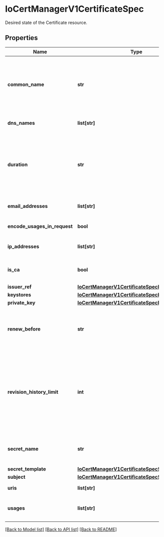 # IoCertManagerV1CertificateSpec

Desired state of the Certificate resource.
## Properties
Name | Type | Description | Notes
------------ | ------------- | ------------- | -------------
**common_name** | **str** | CommonName is a common name to be used on the Certificate. The CommonName should have a length of 64 characters or fewer to avoid generating invalid CSRs. This value is ignored by TLS kubernetes.clients when any subject alt name is set. This is x509 behaviour: https://tools.ietf.org/html/rfc6125#section-6.4.4 | [optional] 
**dns_names** | **list[str]** | DNSNames is a list of DNS subjectAltNames to be set on the Certificate. | [optional] 
**duration** | **str** | The requested &#39;duration&#39; (i.e. lifetime) of the Certificate. This option may be ignored/overridden by some issuer types. If unset this defaults to 90 days. Certificate will be renewed either 2/3 through its duration or &#x60;renewBefore&#x60; period before its expiry, whichever is later. Minimum accepted duration is 1 hour. Value must be in units accepted by Go time.ParseDuration https://golang.org/pkg/time/#ParseDuration | [optional] 
**email_addresses** | **list[str]** | EmailAddresses is a list of email subjectAltNames to be set on the Certificate. | [optional] 
**encode_usages_in_request** | **bool** | EncodeUsagesInRequest controls whether key usages should be present in the CertificateRequest | [optional] 
**ip_addresses** | **list[str]** | IPAddresses is a list of IP address subjectAltNames to be set on the Certificate. | [optional] 
**is_ca** | **bool** | IsCA will mark this Certificate as valid for certificate signing. This will automatically add the &#x60;cert sign&#x60; usage to the list of &#x60;usages&#x60;. | [optional] 
**issuer_ref** | [**IoCertManagerV1CertificateSpecIssuerRef**](IoCertManagerV1CertificateSpecIssuerRef.md) |  | 
**keystores** | [**IoCertManagerV1CertificateSpecKeystores**](IoCertManagerV1CertificateSpecKeystores.md) |  | [optional] 
**private_key** | [**IoCertManagerV1CertificateSpecPrivateKey**](IoCertManagerV1CertificateSpecPrivateKey.md) |  | [optional] 
**renew_before** | **str** | How long before the currently issued certificate&#39;s expiry cert-manager should renew the certificate. The default is 2/3 of the issued certificate&#39;s duration. Minimum accepted value is 5 minutes. Value must be in units accepted by Go time.ParseDuration https://golang.org/pkg/time/#ParseDuration | [optional] 
**revision_history_limit** | **int** | revisionHistoryLimit is the maximum number of CertificateRequest revisions that are maintained in the Certificate&#39;s history. Each revision represents a single &#x60;CertificateRequest&#x60; created by this Certificate, either when it was created, renewed, or Spec was changed. Revisions will be removed by oldest first if the number of revisions exceeds this number. If set, revisionHistoryLimit must be a value of &#x60;1&#x60; or greater. If unset (&#x60;nil&#x60;), revisions will not be garbage collected. Default value is &#x60;nil&#x60;. | [optional] 
**secret_name** | **str** | SecretName is the name of the secret resource that will be automatically created and managed by this Certificate resource. It will be populated with a private key and certificate, signed by the denoted issuer. | 
**secret_template** | [**IoCertManagerV1CertificateSpecSecretTemplate**](IoCertManagerV1CertificateSpecSecretTemplate.md) |  | [optional] 
**subject** | [**IoCertManagerV1CertificateSpecSubject**](IoCertManagerV1CertificateSpecSubject.md) |  | [optional] 
**uris** | **list[str]** | URIs is a list of URI subjectAltNames to be set on the Certificate. | [optional] 
**usages** | **list[str]** | Usages is the set of x509 usages that are requested for the certificate. Defaults to &#x60;digital signature&#x60; and &#x60;key encipherment&#x60; if not specified. | [optional] 

[[Back to Model list]](../README.md#documentation-for-models) [[Back to API list]](../README.md#documentation-for-api-endpoints) [[Back to README]](../README.md)


